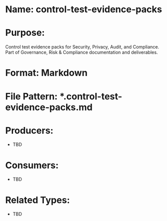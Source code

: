 # Name: control-test-evidence-packs

# Purpose:
Control test evidence packs for Security, Privacy, Audit, and Compliance. Part of Governance, Risk & Compliance documentation and deliverables.

# Format: Markdown

# File Pattern: *.control-test-evidence-packs.md

# Producers:
- TBD

# Consumers:
- TBD

# Related Types:
- TBD
